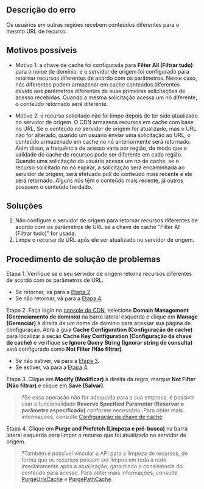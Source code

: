 ## Descrição do erro

Os usuários em outras regiões recebem conteúdos diferentes para o mesmo URL de recurso.

## Motivos possíveis

- Motivo 1: a chave de cache foi configurada para **Filter All (Filtrar tudo)** para o nome de domínio, e o servidor de origem foi configurado para retornar recursos diferentes de acordo com os parâmetros.
  Nesse caso, nós diferentes podem armazenar em cache conteúdos diferentes devido aos parâmetros diferentes de suas primeiras solicitações de acesso recebidas. Quando a mesma solicitação acessa um nó diferente, o conteúdo retornado será diferente. 

- Motivo 2: o recurso solicitado não foi limpo depois de ter sido atualizado no servidor de origem.
  O CDN armazena recursos em cache com base no URL. Se o conteúdo no servidor de origem for atualizado, mas o URL não for alterado, quando um usuário enviar uma solicitação ao URL, o conteúdo armazenado em cache no nó anteriormente será retornado. Além disso, a frequência de acesso varia por região, de modo que a validade do cache de recursos pode ser diferente em cada região. Quando uma solicitação do usuário acessa um nó de cache, se o recurso solicitado no nó expirar, a solicitação será encaminhada ao servidor de origem, será efetuado pull do conteúdo mais recente e ele será retornado. Alguns nós têm o conteúdo mais recente, já outros possuem o conteúdo herdado.  

## Soluções

1. Não configure o servidor de origem para retornar recursos diferentes de acordo com os parâmetros de URL se a chave de cache "Filter All (Filtrar tudo)" for usada.
2. Limpe o recurso de URL após ele ser atualizado no servidor de origem.

## Procedimento de solução de problemas

Etapa 1. Verifique se o seu servidor de origem retorna recursos diferentes de acordo com os parâmetros de URL.
   - Se retornar, vá para a [Etapa 2](##step2).
   - Se não retornar, vá para a [Etapa 4](#step4).

[](id:step2)
Etapa 2. Faça login no [console do CDN](https://console.cloud.tencent.com/cdn), selecione **Domain Management (Gerenciamento de domínio)** na barra lateral esquerda e clique em **Manage (Gerenciar)** à direita de um nome de domínio para acessar sua página de configuração. Abra a guia **Cache Configuration (Configuração de cache)** para localizar a seção **Cache Key Configuration (Configuração da chave de cache)** e verifique se **Ignore Query String (Ignorar string de consulta)** está configurado como **Not Filter (Não filtrar)**.

   - Se não estiver, vá para a [Etapa 3](##step3).
   - Se estiver, vá para a [Etapa 4](#step4).



[](id:step3)
Etapa 3. Clique em **Modify (Modificar)** à direita da regra, marque **Not Filter (Não filtrar)** e clique em **Save (Salvar)**.

> ?Se essa operação não for adequada para a sua empresa, é possível usar a funcionalidade **Reserve Specified Parameter (Reservar o parâmetro especificado)** conforme necessário. Para obter mais informações, consulte [Configuração da chave de cache](https://intl.cloud.tencent.com/document/product/228/35316).

[](id:step4)
Etapa 4. Clique em **Purge and Prefetch (Limpeza e pré-busca)** na barra lateral esquerda para limpar o recurso que foi atualizado no servidor de origem.

> ?Também é possível vincular a API para a limpeza de recursos, de forma que os recursos possam ser limpos em toda a rede imediatamente após a atualização, garantindo a consistência do conteúdo para acesso. Para obter mais informações, consulte [PurgeUrlsCache](https://intl.cloud.tencent.com/document/product/228/33601) e [PurgePathCache](https://intl.cloud.tencent.com/document/product/228/33602).
